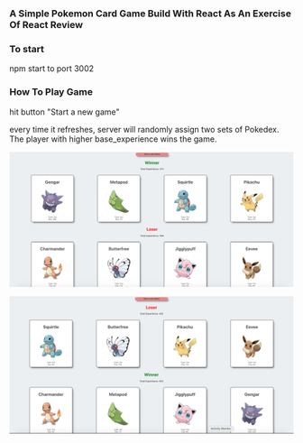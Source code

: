 ### A Simple Pokemon Card Game Build With React As An Exercise Of React Review

### To start 
npm start to port 3002

### How To Play Game 

hit button "Start a new game"

every time it refreshes, server will randomly assign two sets of Pokedex. The player with higher base_experience wins the game.

!["Sample game screen shot"](https://github.com/Kennethz374/Pokedex/blob/master/public/Screen%20Shot%202019-11-20%20at%201.29.24%20AM.png?raw=true)

!["Sample game screen shot 2"](https://github.com/Kennethz374/Pokedex/blob/master/public/Screen%20Shot%202019-11-20%20at%201.30.42%20AM.png?raw=true)


